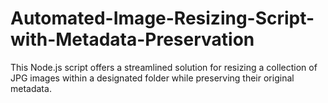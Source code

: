 # Automated-Image-Resizing-Script-with-Metadata-Preservation
This Node.js script offers a streamlined solution for resizing a collection of JPG images within a designated folder while preserving their original metadata. 
